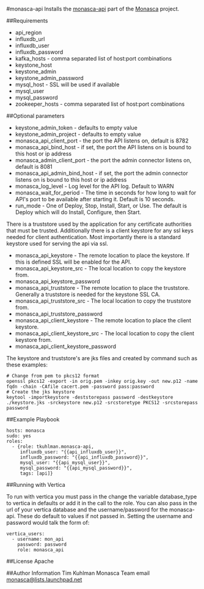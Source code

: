 #monasca-api
Installs the [monasca-api](https://github.com/stackforge/monasca-api) part of the [Monasca](https://wiki.openstack.org/wiki/Monasca) project.

##Requirements
- api_region
- influxdb_url
- influxdb_user
- influxdb_password
- kafka_hosts - comma separated list of host:port combinations
- keystone_host
- keystone_admin
- keystone_admin_password
- mysql_host - SSL will be used if available
- mysql_user
- mysql_password
- zookeeper_hosts - comma separated list of host:port combinations

##Optional parameters
- keystone_admin_token - defaults to empty value
- keystone_admin_project - defaults to empty value
- monasca_api_client_port - the port the API listens on, default is 8782
- monasca_api_bind_host - if set, the port the API listens on is bound to this host or ip address
- monasca_admin_client_port - the port the admin connector listens on, default is 8081
- monasca_api_admin_bind_host - if set, the port the admin connector listens on is bound to this host or ip address
- monasca_log_level - Log level for the API log. Default to WARN
- monasca_wait_for_period - The time in seconds for how long to wait for API's port to be available after starting it. Default is 10 seconds.
- run_mode - One of Deploy, Stop, Install, Start, or Use. The default is Deploy which will do Install, Configure, then Start.

There is a truststore used by the application for any certificate authorities that must be trusted. Additionally there is a client
keystore for any ssl keys needed for client authentication. Most importantly there is a standard keystore used for serving the api
via ssl.

- monasca_api_keystore - The remote location to place the keystore. If this is defined SSL will be enabled for the API.
- monasca_api_keystore_src - The local location to copy the keystore from.
- monasca_api_keystore_password
- monasca_api_truststore - The remote location to place the truststore. Generally a truststore is needed for the keystone SSL CA.
- monasca_api_truststore_src - The local location to copy the truststore from.
- monasca_api_truststore_password
- monasca_api_client_keystore - The remote location to place the client keystore.
- monasca_api_client_keystore_src - The local location to copy the client keystore from.
- monasca_api_client_keystore_password

The keystore and truststore's are jks files and created by command such as these examples:

    # Change from pem to pkcs12 format
    openssl pkcs12 -export -in orig.pem -inkey orig.key -out new.p12 -name fqdn -chain -CAfile cacert.pem -password pass:password
    # Create the jks keystore
    keytool -importkeystore -deststorepass password -destkeystore ./keystore.jks -srckeystore new.p12 -srcstoretype PKCS12 -srcstorepass password

##Example Playbook

    hosts: monasca
    sudo: yes
    roles:
      - {role: tkuhlman.monasca-api,
         influxdb_user: "{{api_influxdb_user}}",
         influxdb_password: "{{api_influxdb_password}}",
         mysql_user: "{{api_mysql_user}}",
         mysql_password: "{{api_mysql_password}}",
         tags: [api]}

##Running with Vertica

To run with vertica you must pass in the change the variable database_type to vertica in defaults or add it in the call to the role.
You can also pass in the url of your vertica database and the username/password for the monasca-api. These do default to values if not passed in.
Setting the username and password would talk the form of:

    vertica_users:
      - username: mon_api
        password: password
        role: monasca_api

##License
Apache

##Author Information
Tim Kuhlman
Monasca Team email monasca@lists.launchpad.net
